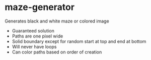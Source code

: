 # maze-generator
Generates black and white maze or colored image

- Guaranteed solution  
- Paths are one pixel wide  
- Solid boundary except for random start at top and end at bottom  
- Will never have loops  
- Can color paths based on order of creation  
